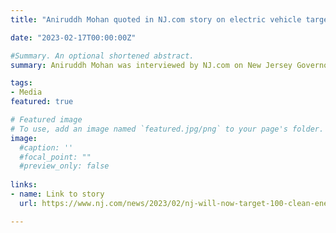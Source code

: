 ```yaml
---
title: "Aniruddh Mohan quoted in NJ.com story on electric vehicle targets in New Jersey" 

date: "2023-02-17T00:00:00Z"

#Summary. An optional shortened abstract.
summary: Aniruddh Mohan was interviewed by NJ.com on New Jersey Governor Phil Murphy's announcement that all new cars sold in the state must be fully-electric by 2035.

tags:
- Media
featured: true

# Featured image
# To use, add an image named `featured.jpg/png` to your page's folder. 
image:
  #caption: ''
  #focal_point: ""
  #preview_only: false
  
links:
- name: Link to story
  url: https://www.nj.com/news/2023/02/nj-will-now-target-100-clean-energy-require-all-electric-cars-by-2035-murphy-says.html

---
```


